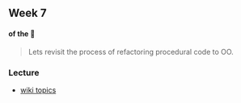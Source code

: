 ## Week 7
#### of the :penguin:

> Lets revisit the process of refactoring procedural code to OO.

### Lecture
* [wiki topics](../../../wiki/week07)
